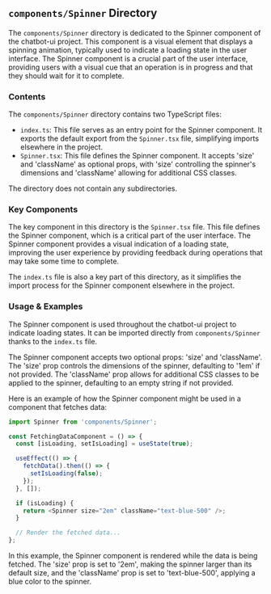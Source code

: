 
## `components/Spinner` Directory

The `components/Spinner` directory is dedicated to the Spinner component of the chatbot-ui project. This component is a visual element that displays a spinning animation, typically used to indicate a loading state in the user interface. The Spinner component is a crucial part of the user interface, providing users with a visual cue that an operation is in progress and that they should wait for it to complete.

### Contents

The `components/Spinner` directory contains two TypeScript files:

- `index.ts`: This file serves as an entry point for the Spinner component. It exports the default export from the `Spinner.tsx` file, simplifying imports elsewhere in the project.
- `Spinner.tsx`: This file defines the Spinner component. It accepts 'size' and 'className' as optional props, with 'size' controlling the spinner's dimensions and 'className' allowing for additional CSS classes.

The directory does not contain any subdirectories.

### Key Components

The key component in this directory is the `Spinner.tsx` file. This file defines the Spinner component, which is a critical part of the user interface. The Spinner component provides a visual indication of a loading state, improving the user experience by providing feedback during operations that may take some time to complete.

The `index.ts` file is also a key part of this directory, as it simplifies the import process for the Spinner component elsewhere in the project.

### Usage & Examples

The Spinner component is used throughout the chatbot-ui project to indicate loading states. It can be imported directly from `components/Spinner` thanks to the `index.ts` file.

The Spinner component accepts two optional props: 'size' and 'className'. The 'size' prop controls the dimensions of the spinner, defaulting to '1em' if not provided. The 'className' prop allows for additional CSS classes to be applied to the spinner, defaulting to an empty string if not provided.

Here is an example of how the Spinner component might be used in a component that fetches data:

```typescript
import Spinner from 'components/Spinner';

const FetchingDataComponent = () => {
  const [isLoading, setIsLoading] = useState(true);

  useEffect(() => {
    fetchData().then(() => {
      setIsLoading(false);
    });
  }, []);

  if (isLoading) {
    return <Spinner size="2em" className="text-blue-500" />;
  }

  // Render the fetched data...
};
```

In this example, the Spinner component is rendered while the data is being fetched. The 'size' prop is set to '2em', making the spinner larger than its default size, and the 'className' prop is set to 'text-blue-500', applying a blue color to the spinner.
